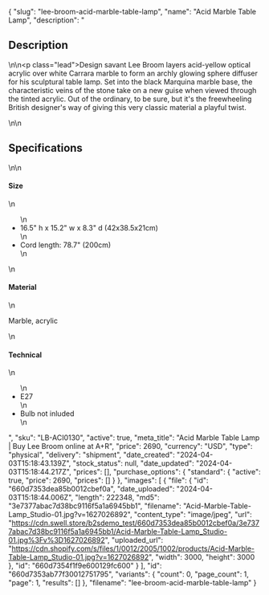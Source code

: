 {
  "slug": "lee-broom-acid-marble-table-lamp",
  "name": "Acid Marble Table Lamp",
  "description": "<h2>Description</h2>\n<!-- split -->\n<p class=\"lead\">Design savant Lee Broom layers acid-yellow optical acrylic over white Carrara marble to form an archly glowing sphere diffuser for his sculptural table lamp. Set into the black Marquina marble base, the characteristic veins of the stone take on a new guise when viewed through the tinted acrylic. Out of the ordinary, to be sure, but it's the freewheeling British designer's way of giving this very classic material a playful twist.  </p>\n<!-- split -->\n<h2>Specifications</h2>\n<!-- split -->\n<h4>Size</h4>\n<ul>\n<li>16.5\" h x 15.2\" w x 8.3\" d (42x38.5x21cm)</li>\n<li>Cord length: 78.7\" (200cm)</li>\n</ul>\n<h4>Material</h4>\n<p>Marble, acrylic</p>\n<h4>Technical</h4>\n<ul>\n<li>E27</li>\n<li>Bulb not inluded</li>\n</ul>",
  "sku": "LB-ACI0130",
  "active": true,
  "meta_title": "Acid Marble Table Lamp | Buy Lee Broom online at A+R",
  "price": 2690,
  "currency": "USD",
  "type": "physical",
  "delivery": "shipment",
  "date_created": "2024-04-03T15:18:43.139Z",
  "stock_status": null,
  "date_updated": "2024-04-03T15:18:44.217Z",
  "prices": [],
  "purchase_options": {
    "standard": {
      "active": true,
      "price": 2690,
      "prices": []
    }
  },
  "images": [
    {
      "file": {
        "id": "660d7353dea85b0012cbef0a",
        "date_uploaded": "2024-04-03T15:18:44.006Z",
        "length": 222348,
        "md5": "3e7377abac7d38bc9116f5a1a6945bb1",
        "filename": "Acid-Marble-Table-Lamp_Studio-01.jpg?v=1627026892",
        "content_type": "image/jpeg",
        "url": "https://cdn.swell.store/b2sdemo_test/660d7353dea85b0012cbef0a/3e7377abac7d38bc9116f5a1a6945bb1/Acid-Marble-Table-Lamp_Studio-01.jpg%3Fv%3D1627026892",
        "uploaded_url": "https://cdn.shopify.com/s/files/1/0012/2005/1002/products/Acid-Marble-Table-Lamp_Studio-01.jpg?v=1627026892",
        "width": 3000,
        "height": 3000
      },
      "id": "660d7354f1f9e600129fc600"
    }
  ],
  "id": "660d7353ab77f30012751795",
  "variants": {
    "count": 0,
    "page_count": 1,
    "page": 1,
    "results": []
  },
  "filename": "lee-broom-acid-marble-table-lamp"
}